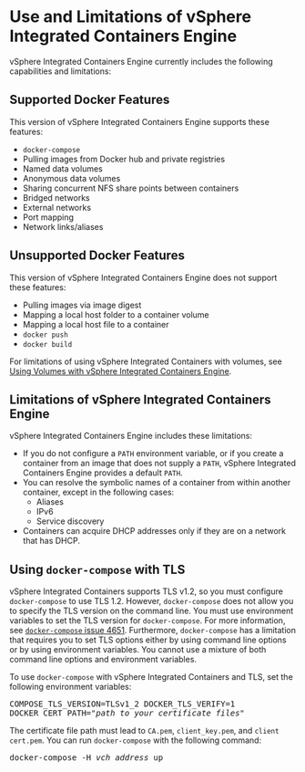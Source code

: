 # Use and Limitations of vSphere Integrated Containers Engine

vSphere Integrated Containers Engine currently includes the following capabilities and limitations:

## Supported Docker Features
This version of vSphere Integrated Containers Engine supports these features:

- `docker-compose`
- Pulling images from Docker hub and private registries
- Named data volumes
- Anonymous data volumes
- Sharing concurrent NFS share points between containers
- Bridged networks
- External networks
- Port mapping
- Network links/aliases

## Unsupported Docker Features

This version of vSphere Integrated Containers Engine does not support these features:

- Pulling images via image digest 
- Mapping a local host folder to a container volume
- Mapping a local host file to a container
- `docker push`
- `docker build`

For limitations of using vSphere Integrated Containers with volumes, see [Using Volumes with vSphere Integrated Containers Engine](using_volumes_with_vic.md).

## Limitations of vSphere Integrated Containers Engine
vSphere Integrated Containers Engine includes these limitations:

- If you do not configure a `PATH` environment variable, or if you create a container from an image that does not supply a `PATH`, vSphere Integrated Containers Engine provides a default `PATH`.
- You can resolve the symbolic names of a container from within another container, except in the following cases:
	- Aliases
	- IPv6
	- Service discovery
- Containers can acquire DHCP addresses only if they are on a network that has DHCP.

## Using `docker-compose` with TLS

vSphere Integrated Containers supports TLS v1.2, so you must configure `docker-compose` to use TLS 1.2. However, `docker-compose` does not allow you to specify the TLS version on the command line. You must use environment variables to set the TLS version for `docker-compose`. For more information, see [`docker-compose` issue 4651](https://github.com/docker/compose/issues/4651). Furthermore, `docker-compose` has a limitation that requires you to set TLS options either by using command line options or by using environment variables. You cannot use a mixture of both command line options and environment variables. 

To use `docker-compose` with vSphere Integrated Containers and TLS, set the following environment variables:<pre>COMPOSE_TLS_VERSION=TLSv1_2
DOCKER_TLS_VERIFY=1
DOCKER_CERT_PATH="<i>path to your certificate files</i>"</pre>

The certificate file path must lead to `CA.pem`, `client_key.pem`, and `client cert.pem`. You can run `docker-compose` with the following command:<pre>docker-compose -H <i>vch_address</i> up</pre>
